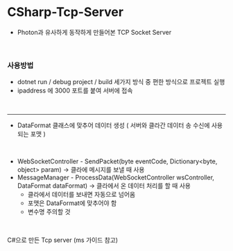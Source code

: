 # CSharp-Tcp-Server

- Photon과 유사하게 동작하게 만들어본 TCP Socket Server
<br/>

### 사용방법

- dotnet run / debug project / build 세가지 방식 중 편한 방식으로 프로젝트 실행
- ipaddress 에 3000 포트를 붙여 서버에 접속

<br/>
<hr/>

- DataFormat 클래스에 맞추어 데이터 생성 ( 서버와 클라간 데이터 송 수신에 사용되는 포맷 )

<br/>

- WebSocketController - SendPacket(byte eventCode, Dictionary<byte, object> param) -> 클라에 메시지를 보낼 때 사용 
- MessageManager - ProcessData(WebSocketController wsController, DataFormat dataFormat)  -> 클라에서 온 데이터 처리를 할 때 사용 
     * 클라에서 데이터를 보내면 자동으로 넘어옴 
     * 포맷은 DataFormat에 맞추어야 함
     * 변수명 주의할 것

<br />

C#으로 만든 Tcp server (ms 가이드 참고)

